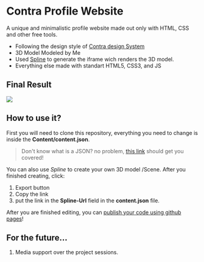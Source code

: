 # Contra Profile Website
A unique and minimalistic profile website made out only with HTML, CSS and other free tools.

 - Following the design style of [Contra design System](https://www.figma.com/community/file/833515051385038928) 
 - 3D Model Modeled by Me 
 - Used [Spline](https://spline.design) to generate the iframe wich renders the 3D model.
-  Everything else made with standart HTML5, CSS3, and JS

## Final Result

![](https://github.com/CordeiroAndre/cordeiroandre.github.io/blob/main/Blob/Demo.gif)

## How to use it? 
First you will need to clone this repository, everything you need to change is inside the **Content/content.json**.
> Don't know what is a JSON? no problem, [this link](https://developers.squarespace.com/what-is-json) should get you covered! 

You can also use *Spline* to create your own 3D model /Scene. After you finished creating, click: 

 1. Export button 
 2. Copy the link 
 3. put the link in the **Spline-Url** field in the **content.json** file.

 After you are finished editing, you can [publish your code using github pages](https://youtu.be/QyFcl_Fba-k)! 

## For the future...
1. Media support over the project sessions. 
